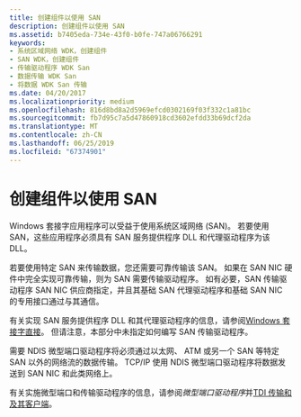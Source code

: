```yaml
---
title: 创建组件以使用 SAN
description: 创建组件以使用 SAN
ms.assetid: b7405eda-734e-43f0-b0fe-747a06766291
keywords:
- 系统区域网络 WDK，创建组件
- SAN WDK，创建组件
- 传输驱动程序 WDK San
- 数据传输 WDK San
- 将数据 WDK San 传输
ms.date: 04/20/2017
ms.localizationpriority: medium
ms.openlocfilehash: 816d8bd8a2d5969efcd0302169f03f332c1a81bc
ms.sourcegitcommit: fb7d95c7a5d47860918cd3602efdd33b69dcf2da
ms.translationtype: MT
ms.contentlocale: zh-CN
ms.lasthandoff: 06/25/2019
ms.locfileid: "67374901"
---
```

# <a name="creating-components-for-using-a-san"></a>创建组件以使用 SAN





Windows 套接字应用程序可以受益于使用系统区域网络 (SAN)。 若要使用 SAN，这些应用程序必须具有 SAN 服务提供程序 DLL 和代理驱动程序为该 DLL。

若要使用特定 SAN 来传输数据，您还需要可靠传输该 SAN。 如果在 SAN NIC 硬件中完全实现可靠传输，则为 SAN 需要传输驱动程序。 如有必要，SAN 传输驱动程序 SAN NIC 供应商指定，并且其基础 SAN 代理驱动程序和基础 SAN NIC 的专用接口通过与其通信。

有关实现 SAN 服务提供程序 DLL 和其代理驱动程序的信息，请参阅[Windows 套接字直接](windows-sockets-direct.md)。 但请注意，本部分中未指定如何编写 SAN 传输驱动程序。

需要 NDIS 微型端口驱动程序将必须通过以太网、 ATM 或另一个 SAN 等特定 SAN 以外的网络流的数据传输。 TCP/IP 使用 NDIS 微型端口驱动程序将数据发送到 SAN NIC 和此类网络上。

有关实施微型端口和传输驱动程序的信息，请参阅*微型端口驱动程序*并[TDI 传输和及其客户端](https://docs.microsoft.com/previous-versions/windows/hardware/network/ff565587(v=vs.85))。

 

 





